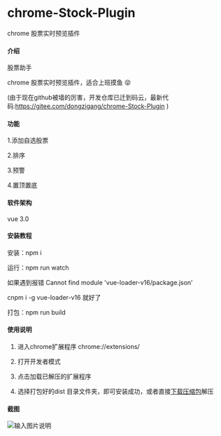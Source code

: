 # chrome-Stock-Plugin
chrome 股票实时预览插件

#### 介绍

股票助手

chrome 股票实时预览插件，适合上班摸鱼 :stuck_out_tongue_closed_eyes: 


(由于现在github被墙的厉害，开发仓库已迁到码云，最新代码:<a href="https://gitee.com/dongzigang/chrome-Stock-Plugin">https://gitee.com/dongzigang/chrome-Stock-Plugin</a> )

#### 功能

1.添加自选股票

2.排序

3.预警

4.置顶置底

#### 软件架构

vue 3.0


#### 安装教程

安装：npm i

运行：npm run watch

如果遇到报错 Cannot find module 'vue-loader-v16/package.json'

cnpm i -g vue-loader-v16 就好了

打包：npm run build


#### 使用说明

1. 进入chrome扩展程序 chrome://extensions/

2. 打开开发者模式

3. 点击加载已解压的扩展程序

4. 选择打包好的dist 目录文件夹，即可安装成功，或者直接<a href="https://gitee.com/dongzigang/chrome-Stock-Plugin/blob/master/%E8%82%A1%E7%A5%A8%E5%8A%A9%E6%89%8BV1.0.0.zip" taeget="_blank">下载压缩包</a>解压


#### 截图

![输入图片说明](https://images.gitee.com/uploads/images/2021/1110/162319_158f4400_1522769.png "股票助手.png")

